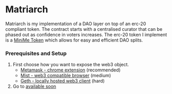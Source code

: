 # Matriarch

Matriarch is my implementation of a DAO layer on top of an erc-20 compliant token. The contract starts with a centralised curator that can be phased out as confidence in voters increases. The erc-20 token I implement is a [MiniMe Token](https://medium.com/giveth/the-minime-token-open-sourced-by-giveth-2710c0210787#.w7najly69) which allows for easy and efficient DAO splits.


### Prerequisites and Setup

1. First choose how you want to expose the web3 object.
    - [Metamask - chrome extension](https://chrome.google.com/webstore/detail/metamask/nkbihfbeogaeaoehlefnkodbefgpgknn) (recommended)
    - [Mist - web3 compatible browser](https://github.com/ethereum/mist/releases) (medium)
    - [Geth - locally hosted web3 client](https://github.com/ethereum/go-ethereum/wiki/Building-Ethereum) (hard)
2. Go to [available soon]()